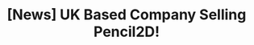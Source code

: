 ---
title: '[News] UK Based Company Selling Pencil2D!'
redirect_to:
  - 'https://discuss.pencil2d.org/t/news-uk-based-company-selling-pencil2d/1230'
---